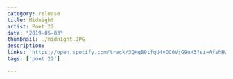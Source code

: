 ```yaml
---
category: release
title: Midnight
artist: Poet 22
date: "2019-05-03"
thumbnail: ./midnight.JPG
description:
links: 'https://open.spotify.com/track/3QHgB9tfqU4vOC0VjG9uH3?si=AfshHwr5QKKekPRVHJqdzQ'
tags: ['poet 22']

---
```


